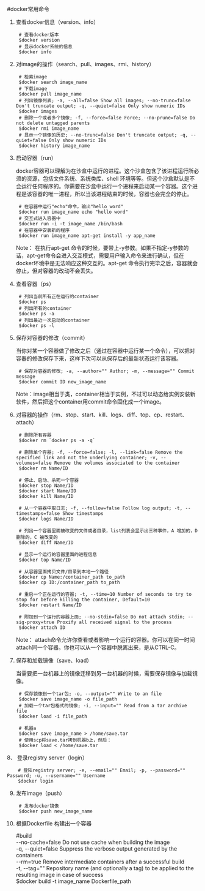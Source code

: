 #docker常用命令
1. 查看docker信息（version、info）

		# 查看docker版本  
		$docker version  
		# 显示docker系统的信息  
		$docker info  
2. 对image的操作（search、pull、images、rmi、history）

		# 检索image  
		$docker search image_name  
		# 下载image  
		$docker pull image_name  
		# 列出镜像列表; -a, --all=false Show all images; --no-trunc=false Don't truncate output; -q, --quiet=false Only show numeric IDs  
		$docker images  
		# 删除一个或者多个镜像; -f, --force=false Force; --no-prune=false Do not delete untagged parents  
		$docker rmi image_name  
		# 显示一个镜像的历史; --no-trunc=false Don't truncate output; -q, --quiet=false Only show numeric IDs  
		$docker history image_name  

3. 启动容器（run）


	docker容器可以理解为在沙盒中运行的进程。这个沙盒包含了该进程运行所必须的资源，包括文件系统、系统类库、shell 环境等等。但这个沙盒默认是不会运行任何程序的。你需要在沙盒中运行一个进程来启动某一个容器。这个进程是该容器的唯一进程，所以当该进程结束的时候，容器也会完全的停止。

		# 在容器中运行"echo"命令，输出"hello word"  
		$docker run image_name echo "hello word"  
		# 交互式进入容器中  
		$docker run -i -t image_name /bin/bash    
		# 在容器中安装新的程序  
		$docker run image_name apt-get install -y app_name  


	Note：  在执行apt-get 命令的时候，要带上-y参数。如果不指定-y参数的话，apt-get命令会进入交互模式，需要用户输入命令来进行确认，但在docker环境中是无法响应这种交互的。apt-get 命令执行完毕之后，容器就会停止，但对容器的改动不会丢失。
4. 查看容器（ps）

		# 列出当前所有正在运行的container  
		$docker ps  
		# 列出所有的container  
		$docker ps -a  
		# 列出最近一次启动的container  
		$docker ps -l  
5. 保存对容器的修改（commit）

	当你对某一个容器做了修改之后（通过在容器中运行某一个命令），可以把对容器的修改保存下来，这样下次可以从保存后的最新状态运行该容器。

		# 保存对容器的修改; -a, --author="" Author; -m, --message="" Commit message  
		$docker commit ID new_image_name  


	Note：image相当于类，container相当于实例，不过可以动态给实例安装新软件，然后把这个container用commit命令固化成一个image。
6. 对容器的操作（rm、stop、start、kill、logs、diff、top、cp、restart、attach）

		# 删除所有容器  
		$docker rm `docker ps -a -q`  
		  
		# 删除单个容器; -f, --force=false; -l, --link=false Remove the specified link and not the underlying container; -v, --volumes=false Remove the volumes associated to the container  
		$docker rm Name/ID  
		  
		# 停止、启动、杀死一个容器  
		$docker stop Name/ID  
		$docker start Name/ID  
		$docker kill Name/ID  
		  
		# 从一个容器中取日志; -f, --follow=false Follow log output; -t, --timestamps=false Show timestamps  
		$docker logs Name/ID  
		  
		# 列出一个容器里面被改变的文件或者目录，list列表会显示出三种事件，A 增加的，D 删除的，C 被改变的  
		$docker diff Name/ID  
		  
		# 显示一个运行的容器里面的进程信息  
		$docker top Name/ID  
		  
		# 从容器里面拷贝文件/目录到本地一个路径  
		$docker cp Name:/container_path to_path  
		$docker cp ID:/container_path to_path  
		  
		# 重启一个正在运行的容器; -t, --time=10 Number of seconds to try to stop for before killing the container, Default=10  
		$docker restart Name/ID  
		  
		# 附加到一个运行的容器上面; --no-stdin=false Do not attach stdin; --sig-proxy=true Proxify all received signal to the process  
		$docker attach ID  
		

	Note： attach命令允许你查看或者影响一个运行的容器。你可以在同一时间attach同一个容器。你也可以从一个容器中脱离出来，是从CTRL-C。
7. 保存和加载镜像（save、load）


	当需要把一台机器上的镜像迁移到另一台机器的时候，需要保存镜像与加载镜像。

		# 保存镜像到一个tar包; -o, --output="" Write to an file  
		$docker save image_name -o file_path  
		# 加载一个tar包格式的镜像; -i, --input="" Read from a tar archive file  
		$docker load -i file_path  
		  
		# 机器a  
		$docker save image_name > /home/save.tar  
		# 使用scp将save.tar拷到机器b上，然后：  
		$docker load < /home/save.tar  
8、 登录registry server（login）

		# 登陆registry server; -e, --email="" Email; -p, --password="" Password; -u, --username="" Username  
		$docker login 
9. 发布image（push）

		# 发布docker镜像  
		$docker push new_image_name  


10.  根据Dockerfile 构建出一个容器

		#build  
	    --no-cache=false Do not use cache when building the image  
	    -q, --quiet=false Suppress the verbose output generated by the containers  
	    --rm=true Remove intermediate containers after a successful build  
	    -t, --tag="" Repository name (and optionally a tag) to be applied to the resulting image in case of success  
		$docker build -t image_name Dockerfile_path  
